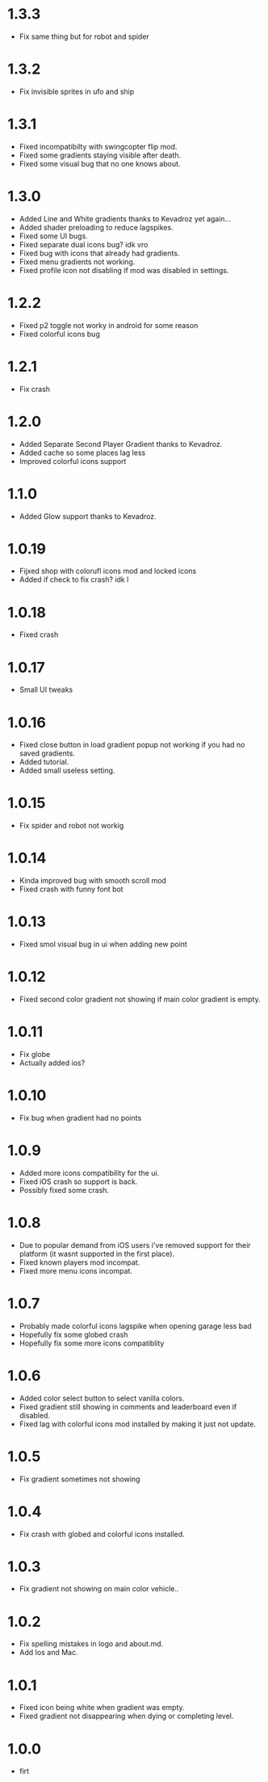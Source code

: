 # 1.3.3

* Fix same thing but for robot and spider

# 1.3.2

* Fix invisible sprites in ufo and ship

# 1.3.1

* Fixed incompatibilty with swingcopter flip mod.
* Fixed some gradients staying visible after death.
* Fixed some visual bug that no one knows about.

# 1.3.0

* Added Line and White gradients thanks to Kevadroz yet again...
* Added shader preloading to reduce lagspikes.
* Fixed some UI bugs.
* Fixed separate dual icons bug? idk vro
* Fixed bug with icons that already had gradients.
* Fixed menu gradients not working.
* Fixed profile icon not disabling if mod was disabled in settings.

# 1.2.2

* Fixed p2 toggle not worky in android for some reason
* Fixed colorful icons bug

# 1.2.1

* Fix crash

# 1.2.0

* Added Separate Second Player Gradient thanks to Kevadroz.
* Added cache so some places lag less
* Improved colorful icons support

# 1.1.0

* Added Glow support thanks to Kevadroz.

# 1.0.19

* Fijxed shop with colorufl icons mod and locked icons
* Added if check to fix crash? idk l

# 1.0.18

* Fixed crash

# 1.0.17

* Small UI tweaks

# 1.0.16

* Fixed close button in load gradient popup not working if you had no saved gradients.
* Added tutorial.
* Added small useless setting.

# 1.0.15

* Fix spider and robot not workig

# 1.0.14

* Kinda improved bug with smooth scroll mod
* Fixed crash with funny font bot

# 1.0.13

* Fixed smol visual bug in ui when adding new point

# 1.0.12

* Fixed second color gradient not showing if main color gradient is empty.

# 1.0.11

* Fix globe
* Actually added ios?

# 1.0.10

* Fix bug when gradient had no points

# 1.0.9

* Added more icons compatibility for the ui.
* Fixed iOS crash so support is back.
* Possibly fixed some crash.

# 1.0.8

* Due to popular demand from iOS users i've removed support for their platform (it wasnt supported in the first place).
* Fixed known players mod incompat.
* Fixed more menu icons incompat.

# 1.0.7

* Probably made colorful icons lagspike when opening garage less bad
* Hopefully fix some globed crash
* Hopefully fix some more icons compatiblity

# 1.0.6

* Added color select button to select vanilla colors.
* Fixed gradient still showing in comments and leaderboard even if disabled.
* Fixed lag with colorful icons mod installed by making it just not update.

# 1.0.5

* Fix gradient sometimes not showing

# 1.0.4

* Fix crash with globed and colorful icons installed.

# 1.0.3

* Fix gradient not showing on main color vehicle..

# 1.0.2

* Fix spelling mistakes in logo and about.md.
* Add Ios and Mac.

# 1.0.1

* Fixed icon being white when gradient was empty.
* Fixed gradient not disappearing when dying or completing level.

# 1.0.0

* firt
